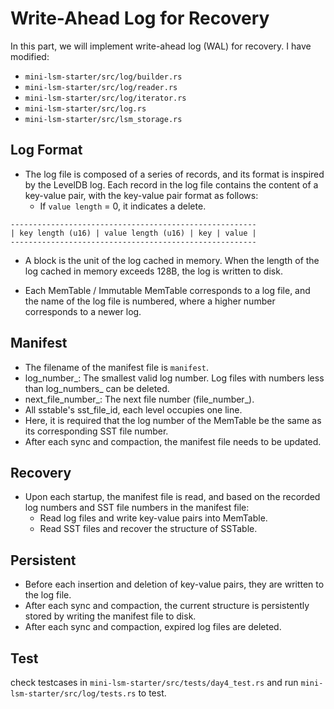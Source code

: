 # Write-Ahead Log for Recovery

In this part, we will implement write-ahead log (WAL) for recovery. I have modified:
- `mini-lsm-starter/src/log/builder.rs`
- `mini-lsm-starter/src/log/reader.rs`
- `mini-lsm-starter/src/log/iterator.rs`
- `mini-lsm-starter/src/log.rs`
- `mini-lsm-starter/src/lsm_storage.rs`

## Log Format

- The log file is composed of a series of records, and its format is inspired by the LevelDB log. Each record in the log file contains the content of a key-value pair, with the key-value pair format as follows:
  - If `value length` = 0, it indicates a delete.
```plaintext
-------------------------------------------------------
| key length (u16) | value length (u16) | key | value |
-------------------------------------------------------
```

- A block is the unit of the log cached in memory. When the length of the log cached in memory exceeds 128B, the log is written to disk.

- Each MemTable / Immutable MemTable corresponds to a log file, and the name of the log file is numbered, where a higher number corresponds to a newer log.

## Manifest

- The filename of the manifest file is `manifest`.
- log_number_: The smallest valid log number. Log files with numbers less than log_numbers_ can be deleted.
- next_file_number_: The next file number (file_number_).
- All sstable's sst_file_id, each level occupies one line.
- Here, it is required that the log number of the MemTable be the same as its corresponding SST file number.
- After each sync and compaction, the manifest file needs to be updated.

## Recovery

- Upon each startup, the manifest file is read, and based on the recorded log numbers and SST file numbers in the manifest file:
  - Read log files and write key-value pairs into MemTable.
  - Read SST files and recover the structure of SSTable.

## Persistent

- Before each insertion and deletion of key-value pairs, they are written to the log file.
- After each sync and compaction, the current structure is persistently stored by writing the manifest file to disk.
- After each sync and compaction, expired log files are deleted.

## Test

check testcases in `mini-lsm-starter/src/tests/day4_test.rs` and run `mini-lsm-starter/src/log/tests.rs` to test.
